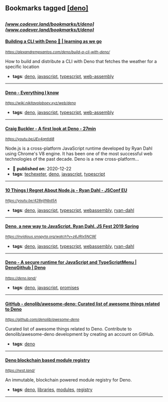 ## Bookmarks tagged [[deno]](https://www.codever.land/search?q=[deno])

_<sup><sup>[www.codever.land/bookmarks/t/deno](www.codever.land/bookmarks/t/deno)</sup></sup>_
---
#### [Building a CLI with Deno 🦕 | learning as we go](https://alexandrempsantos.com/deno/build-a-cli-with-deno/)
_<sup>https://alexandrempsantos.com/deno/build-a-cli-with-deno/</sup>_

How to build and distribute a CLI with Deno that fetches the weather for a specific location
* **tags**: [deno](../tagged/deno.md), [javascript](../tagged/javascript.md), [typescript](../tagged/typescript.md), [web-assembly](../tagged/web-assembly.md)
---
#### [Deno - Everything I know](https://wiki.nikitavoloboev.xyz/web/deno)
_<sup>https://wiki.nikitavoloboev.xyz/web/deno</sup>_

* **tags**: [deno](../tagged/deno.md), [javascript](../tagged/javascript.md), [typescript](../tagged/typescript.md), [web-assembly](../tagged/web-assembly.md)
---
#### [Craig Buckler  - A first look at Deno - 27min](https://youtu.be/JEv4qntldi8)
_<sup>https://youtu.be/JEv4qntldi8</sup>_

Node.js is a cross-platform JavaScript runtime developed by Ryan Dahl using Chrome's V8 engine. It has been one of the most successful web technologies of the past decade. Deno is a new cross-platform...
* :calendar: **published on**: 2020-12-22
* **tags**: [techexeter](../tagged/techexeter.md), [deno](../tagged/deno.md), [javascript](../tagged/javascript.md), [typescript](../tagged/typescript.md)
---
#### [10 Things I Regret About Node.js - Ryan Dahl - JSConf EU](https://youtu.be/428ejtNbd5A)
_<sup>https://youtu.be/428ejtNbd5A</sup>_

* **tags**: [deno](../tagged/deno.md), [javascript](../tagged/javascript.md), [typescript](../tagged/typescript.md), [webassembly](../tagged/webassembly.md), [ryan-dahl](../tagged/ryan-dahl.md)
---
#### [Deno, a new way to JavaScript. Ryan Dahl. JS Fest 2019 Spring](https://invidious.snopyta.org/watch?v=z6JRlx5NC9E)
_<sup>https://invidious.snopyta.org/watch?v=z6JRlx5NC9E</sup>_

* **tags**: [deno](../tagged/deno.md), [javascript](../tagged/javascript.md), [typescript](../tagged/typescript.md), [webassembly](../tagged/webassembly.md), [ryan-dahl](../tagged/ryan-dahl.md)
---
#### [Deno - A secure runtime for JavaScript and TypeScriptMenu | DenoGithub | Deno](https://deno.land/)
_<sup>https://deno.land/</sup>_

* **tags**: [deno](../tagged/deno.md), [javascript](../tagged/javascript.md), [promises](../tagged/promises.md)
---
#### [GitHub - denolib/awesome-deno: Curated list of awesome things related to Deno](https://github.com/denolib/awesome-deno)
_<sup>https://github.com/denolib/awesome-deno</sup>_

Curated list of awesome things related to Deno. Contribute to denolib/awesome-deno development by creating an account on GitHub.
* **tags**: [deno](../tagged/deno.md)
---
#### [Deno blockchain based module registry](https://nest.land/)
_<sup>https://nest.land/</sup>_

An immutable, blockchain powered module registry for Deno.
* **tags**: [deno](../tagged/deno.md), [libraries](../tagged/libraries.md), [modules](../tagged/modules.md), [registry](../tagged/registry.md)
---

